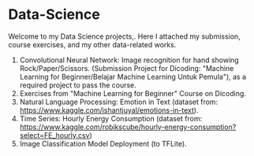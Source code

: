 # Data-Science
Welcome to my Data Science projects,. Here I attached my submission, course exercises, and my other data-related works.
1. Convolutional Neural Network: Image recognition for hand showing Rock/Paper/Scissors. (Submission Project for Dicoding: "Machine Learning for Beginner/Belajar Machine Learning Untuk Pemula"), as a required project to pass the course.
2. Exercises from "Machine Learning for Beginner" Course on Dicoding.
3. Natural Language Processing: Emotion in Text (dataset from: https://www.kaggle.com/ishantjuyal/emotions-in-text).
4. Time Series: Hourly Energy Consumption (dataset from: https://www.kaggle.com/robikscube/hourly-energy-consumption?select=FE_hourly.csv)
5. Image Classification Model Deployment (to TFLite).
